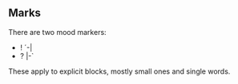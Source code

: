 ## Marks
There are two mood markers:
- ! ´-|
- ? |-`

These apply to explicit blocks, mostly small ones and single words.
